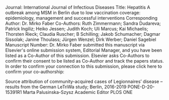 
Journal: International Journal of Infectious Diseases
Title: Hepatitis A outbreak among MSM in Berlin due to low vaccination coverage: epidemiology, management and successful interventions Corresponding Author: Dr. Mirko Faber
Co-Authors: Ruth Zimmermann; Sandra Dudareva; Patrick Ingiliz; Heiko Jessen; Judith Koch; Uli Marcus; Kai Michaelis; Thorsten Rieck; Claudia Ruscher; B Schilling; Jakob Schumacher; Dagmar Sissolak; Janine Thoulass; Jürgen Wenzel; Dirk Werber; Daniel Sagebiel Manuscript Number:
Dr. Mirko Faber submitted this manuscript via Elsevier's online submission system, Editorial Manager, and you have been listed as a Co-Author of this submission.
Elsevier asks Co-Authors to confirm their consent to be listed as Co-Author and track the papers status. In order to confirm your connection to this submission, please click here to confirm your co-authorship:


Source attribution of community-acquired cases of Legionnaires’ disease – results from the German LeTriWa study; Berlin, 2016-2019
PONE-D-20-15391R1
Marta Palusinska-Szysz
Academic Editor
PLOS ONE
